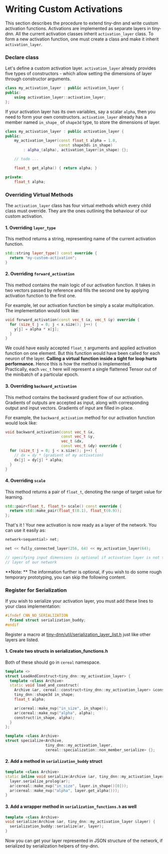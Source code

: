 # Writing Custom Activations

This section describes the procedure to extend tiny-dnn and write custom 
activation functions. Activations are implemented as separate layers in 
tiny-dnn. All the current activation classes inherit ``activation_layer``
class. To form a new activation function, one must create a class and make
it inherit ``activation_layer``.

### Declare class

Let's define a custom activation layer. ``activation_layer`` already provides 
five types of constructors - which allow setting the dimensions of layer 
through constructor arguments. 

```cpp
class my_activation_layer : public activation_layer {
public:
    using activation_layer::activation_layer; 
};

```

If your activation layer has its own variables, say a scalar `alpha`, then you 
need to form your own constructors. ``activation_layer`` already has a member 
named ``in_shape_`` of ``shape3d`` type, to store the dimensions of layer.

```cpp
class my_activation_layer : public activation_layer {
public:
    my_activation_layer(const float_t alpha = 1.0,
                        const shape3d& in_shape)
        : alpha_(alpha), activation_layer(in_shape) {};

    // todo ...

    float_t get_alpha() { return alpha; }

private:
    float_t alpha;
```


### Overriding Virtual Methods

The ``activation_layer`` class has four virtual methods which every child 
class must override. They are the ones outlining the behaviour of our custom 
activation.

#### 1. Overriding ``layer_type``

This method returns a string, representing name of the current activation 
function.

```cpp
std::string layer_type() const override {
  return "my-custom-activation";
}
```

#### 2. Overriding ``forward_activation``

This method contains the main logic of our activation function. It takes
in two vectors passed by reference and fills the second one by applying 
activation function to the first one.

For example, let our activation function be simply a scalar multiplication.
The implementation would look like:

```cpp
void forward_activation(const vec_t &x, vec_t &y) override {
  for (size_t j = 0; j < x.size(); j++) {
    y[j] = alpha * x[j];
  }
}
```

We could have easily accepted ``float_t`` arguments and applied activation 
function on one element. But this function would have been called for each 
neuron of the layer. **Calling a virtual function inside a tight for loop 
hurts performance.** Hence this is how the method is implemented.  
Practically, each ``vec_t`` here will represent a single flattened Tensor out
of the minibatch of a particular epoch. 

#### 3. Overriding ``backward_activation``

This method contains the backward gradient flow of our activation. Gradients
of outputs are accepted as input, along with corresponding output and input
vectors. Gradients of input are filled in-place.

For example, the ``backward_activation`` method for our activation function
would look like:

```cpp
void backward_activation(const vec_t &x,
                         const vec_t &y,
                         vec_t &dx,
                         const vec_t &dy) override {
  for (size_t j = 0; j < x.size(); j++) {
    // dx = dy * (gradient of my activation)
    dx[j] = dy[j] * alpha;
  }
}
```

#### 4. Overriding ``scale``

This method returns a pair of ``float_t``, denoting the range of target value
for learning.

```cpp
std::pair<float_t, float_t> scale() const override {
  return std::make_pair(float_t(0.1), float_t(0.9));
};
```

That's it ! Your new activation is now ready as a layer of the network. You can
use it easily as:

```cpp
network<sequential> net;

net << fully_connected_layer(256, 64) << my_activation_layer(64);

// specifying input dimensions is optional if activation layer is not the first
// layer of our network
```


**Note: ** The information further is optional, if you wish to do some rough temporary
prototyping, you can skip the following content.


### Register for Serialization

If you wish to serialize your activation layer, you must add these lines to your
class implementation:

```cpp
#ifndef CNN_NO_SERIALIZATION
  friend struct serialization_buddy;
#endif
```

Register a macro at [tiny-dnn/util/serialization_layer_list.h](
https://github.com/tiny-dnn/tiny-dnn/blob/master/tiny_dnn/util/serialization_layer_list.h)
just like other layers are listed.

#### 1. Create two structs in serialization_functions.h

Both of these should go in ``cereal`` namespace.
```cpp
template <>
struct LoadAndConstruct<tiny_dnn::my_activation_layer> {
  template <class Archive>
  static void load_and_construct(
    Archive &ar, cereal::construct<tiny_dnn::my_activation_layer> &construct) {
    tiny_dnn::shape3d in_shape;
    float_t alpha;

    ar(cereal::make_nvp("in_size", in_shape));
    ar(cereal::make_nvp("alpha", alpha);
    construct(in_shape, alpha);
  }
};

template <class Archive>
struct specialize<Archive,
                  tiny_dnn::my_activation_layer,
                  cereal::specialization::non_member_serialize> {};
```

#### 2. Add a method in ``serialization_buddy`` struct

```cpp
template <class Archive>
static inline void serialize(Archive &ar, tiny_dnn::my_activation_layer &layer) {
  layer.serialize_prolog(ar);
  ar(cereal::make_nvp("in_size", layer.in_shape()[0]));
  ar(cereal::make_nvp("alpha", layer.get_alpha()));
}
```

#### 3. Add a wrapper method in ``serialization_functions.h`` as well

```cpp
template <class Archive>
void serialize(Archive &ar, tiny_dnn::my_activation_layer &layer) {
  serialization_buddy::serialize(ar, layer);
}
```

Now you can get your layer represented in JSON structure of the network, if serialized
by serialization helpers of tiny-dnn.

